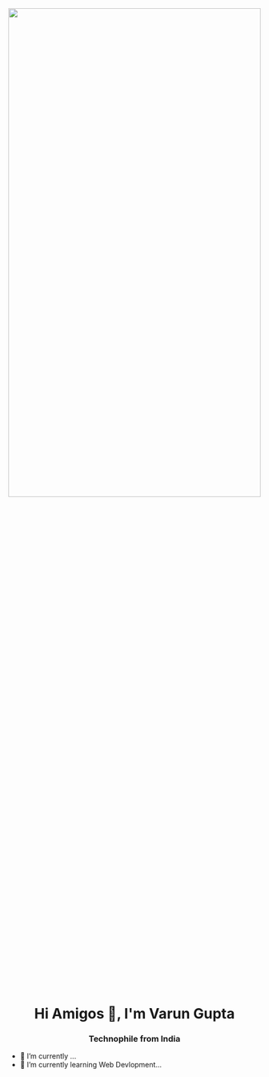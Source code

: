 <img align="center" src="Varun Gupta (2).png" class="banner" width="100%" height="50%"/>

<h1 align="center">Hi Amigos 👋, I'm Varun Gupta</h1>
<h3 align="center">Technophile from India</h3>

<!--
**varun2068/varun2068** is a ✨ _special_ ✨ repository because its `README.md` (this file) appears on your GitHub profile.

Here are some ideas to get you started:
-->

- 🔭 I’m currently  ...
- 🌱 I’m currently learning Web Devlopment...
<!-- - 👯 I’m looking to collaborate on ...
- 🤔 I’m looking for help with ...
- 💬 Ask me about ... 
- 📫 How to reach me: v
- 😄 Pronouns: ...
- ⚡ Fun fact: ...-->


